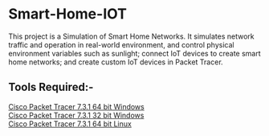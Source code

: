 # Smart-Home-IOT
This project is a Simulation of Smart Home Networks. It simulates network traffic and operation in real-world environment, and control physical environment variables such as sunlight; connect IoT devices to create smart home networks; and create custom IoT devices in Packet Tracer.

## Tools Required:-  
[Cisco Packet Tracer 7.3.1 64 bit Windows](https://archive.org/download/packet-tracer-731-amd-64/PacketTracer-7.3.1-win64-setup.exe)  
[Cisco Packet Tracer 7.3.1 32 bit Windows](https://archive.org/download/packet-tracer-731-amd-64/PacketTracer-7.3.1-win32-setup.exe)  
[Cisco Packet Tracer 7.3.1 64 bit Linux](https://archive.org/download/packet-tracer-731-amd-64/PacketTracer_731_amd64.deb)
